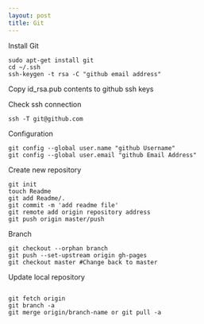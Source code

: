 ```yaml
---
layout: post
title: Git
---
```


Install Git
```
sudo apt-get install git
cd ~/.ssh
ssh-keygen -t rsa -C "github email address"
```
Copy id_rsa.pub contents to github ssh keys

Check ssh connection
<pre><code>ssh -T git@github.com</code></pre>

Configuration
<pre><code>git config --global user.name "github Username"
git config --global user.email "github Email Address" 
</code></pre>

Create new repository
<pre><code>git init
touch Readme
git add Readme/.
git commit -m 'add readme file'
git remote add origin repository address
git push origin master/push
</code></pre>

Branch
<pre><code>git checkout --orphan branch
git push --set-upstream origin gh-pages
git checkout master #Change back to master 
</code></pre>

Update local repository
<pre><code>
git fetch origin
git branch -a
git merge origin/branch-name or git pull -a
</code></pre>
